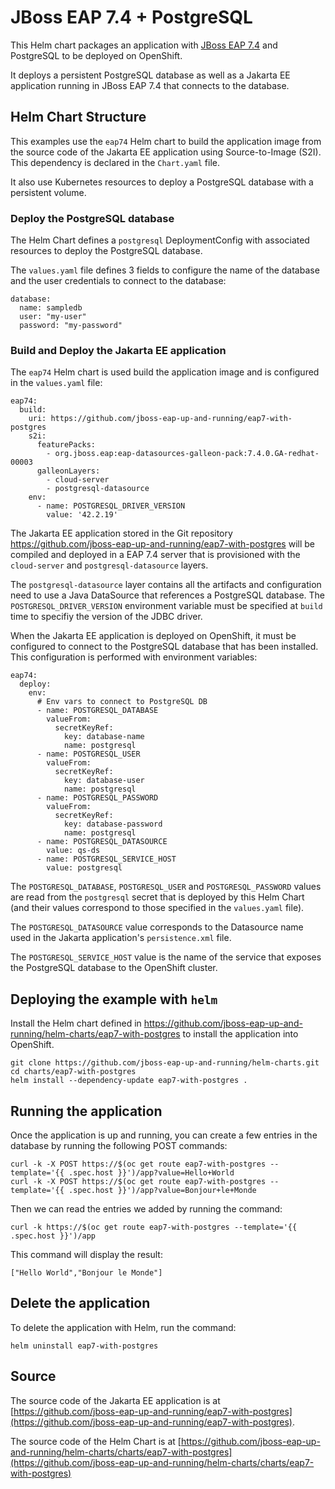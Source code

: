 # JBoss EAP 7.4 + PostgreSQL

This Helm chart packages an application with [JBoss EAP 7.4](https://www.redhat.com/en/technologies/jboss-middleware/application-platform) and PostgreSQL to be deployed on OpenShift.

It deploys a persistent PostgreSQL database as well as a Jakarta EE application running in JBoss EAP 7.4 that connects to the database.

## Helm Chart Structure

This examples use the `eap74` Helm chart to build the application image from the source code of the Jakarta EE application using Source-to-Image (S2I). This dependency is declared in the `Chart.yaml` file.

It also use Kubernetes resources to deploy a PostgreSQL database with a persistent volume.

### Deploy the PostgreSQL database

The Helm Chart defines a `postgresql` DeploymentConfig with associated resources to deploy the  PostgreSQL database.

The `values.yaml` file defines 3 fields to configure the name of the database and the user credentials to connect to the database:

```
database:
  name: sampledb
  user: "my-user"
  password: "my-password"
```

### Build and Deploy the Jakarta EE application

The `eap74` Helm chart is used build the application image and is configured in the `values.yaml` file:

```
eap74:
  build:
    uri: https://github.com/jboss-eap-up-and-running/eap7-with-postgres
    s2i:
      featurePacks:
        - org.jboss.eap:eap-datasources-galleon-pack:7.4.0.GA-redhat-00003
      galleonLayers:
        - cloud-server
        - postgresql-datasource
    env:
      - name: POSTGRESQL_DRIVER_VERSION
        value: '42.2.19'
```

The Jakarta EE application stored in the Git repository https://github.com/jboss-eap-up-and-running/eap7-with-postgres will be compiled and deployed in a EAP 7.4 server that is provisioned with the `cloud-server` and `postgresql-datasource` layers.

The `postgresql-datasource` layer contains all the artifacts and configuration need to use a Java DataSource that references a PostgreSQL database.
The `POSTGRESQL_DRIVER_VERSION` environment variable must be specified at `build` time to specifiy the version of the JDBC driver.

When the Jakarta EE application is deployed on OpenShift, it must be configured to connect to the PostgreSQL database that has been installed. This configuration is performed with environment variables:

```
eap74:
  deploy:
    env:
      # Env vars to connect to PostgreSQL DB
      - name: POSTGRESQL_DATABASE
        valueFrom:
          secretKeyRef:
            key: database-name
            name: postgresql
      - name: POSTGRESQL_USER
        valueFrom:
          secretKeyRef:
            key: database-user
            name: postgresql
      - name: POSTGRESQL_PASSWORD
        valueFrom:
          secretKeyRef:
            key: database-password
            name: postgresql
      - name: POSTGRESQL_DATASOURCE
        value: qs-ds
      - name: POSTGRESQL_SERVICE_HOST
        value: postgresql
```

The `POSTGRESQL_DATABASE`, `POSTGRESQL_USER` and `POSTGRESQL_PASSWORD` values are read from the `postgresql` secret that is deployed by this Helm Chart (and their values correspond to those specified in the `values.yaml` file).

The `POSTGRESQL_DATASOURCE` value corresponds to the Datasource name used in the Jakarta application's `persistence.xml` file.

The `POSTGRESQL_SERVICE_HOST` value is the name of the service that exposes the PostgreSQL database to the OpenShift cluster.

## Deploying the example with `helm`

Install the Helm chart defined in https://github.com/jboss-eap-up-and-running/helm-charts/eap7-with-postgres to install the application into OpenShift.

```
git clone https://github.com/jboss-eap-up-and-running/helm-charts.git
cd charts/eap7-with-postgres
helm install --dependency-update eap7-with-postgres .
```

## Running the application

Once the application is up and running, you can create a few entries in the database by running the following POST commands:

```
curl -k -X POST https://$(oc get route eap7-with-postgres --template='{{ .spec.host }}')/app?value=Hello+World
curl -k -X POST https://$(oc get route eap7-with-postgres --template='{{ .spec.host }}')/app?value=Bonjour+le+Monde
```

Then we can read the entries we added by running the command:

```
curl -k https://$(oc get route eap7-with-postgres --template='{{ .spec.host }}')/app
```

This command will display the result: 

```
["Hello World","Bonjour le Monde"]
```

## Delete the application

To delete the application with Helm, run the command:

```
helm uninstall eap7-with-postgres
```

## Source

The source code of the Jakarta EE application is at [https://github.com/jboss-eap-up-and-running/eap7-with-postgres](https://github.com/jboss-eap-up-and-running/eap7-with-postgres).

The source code of the Helm Chart is at [https://github.com/jboss-eap-up-and-running/helm-charts/charts/eap7-with-postgres](https://github.com/jboss-eap-up-and-running/helm-charts/charts/eap7-with-postgres)


